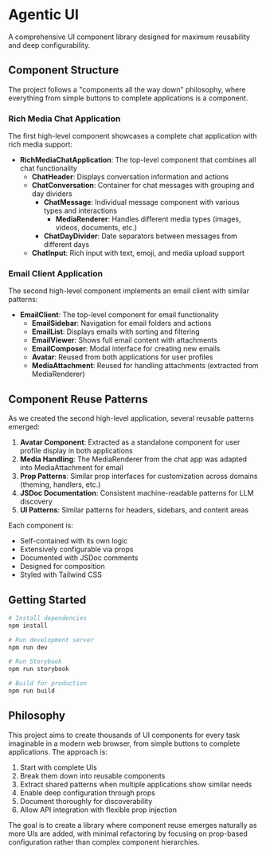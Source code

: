 # Agentic UI

A comprehensive UI component library designed for maximum reusability and deep configurability.

## Component Structure

The project follows a "components all the way down" philosophy, where everything from simple buttons to complete applications is a component.

### Rich Media Chat Application

The first high-level component showcases a complete chat application with rich media support:

- **RichMediaChatApplication**: The top-level component that combines all chat functionality
  - **ChatHeader**: Displays conversation information and actions
  - **ChatConversation**: Container for chat messages with grouping and day dividers
    - **ChatMessage**: Individual message component with various types and interactions
      - **MediaRenderer**: Handles different media types (images, videos, documents, etc.)
    - **ChatDayDivider**: Date separators between messages from different days
  - **ChatInput**: Rich input with text, emoji, and media upload support

### Email Client Application

The second high-level component implements an email client with similar patterns:

- **EmailClient**: The top-level component for email functionality
  - **EmailSidebar**: Navigation for email folders and actions
  - **EmailList**: Displays emails with sorting and filtering
  - **EmailViewer**: Shows full email content with attachments
  - **EmailComposer**: Modal interface for creating new emails
  - **Avatar**: Reused from both applications for user profiles
  - **MediaAttachment**: Reused for handling attachments (extracted from MediaRenderer)

## Component Reuse Patterns

As we created the second high-level application, several reusable patterns emerged:

1. **Avatar Component**: Extracted as a standalone component for user profile display in both applications
2. **Media Handling**: The MediaRenderer from the chat app was adapted into MediaAttachment for email
3. **Prop Patterns**: Similar prop interfaces for customization across domains (theming, handlers, etc.)
4. **JSDoc Documentation**: Consistent machine-readable patterns for LLM discovery
5. **UI Patterns**: Similar patterns for headers, sidebars, and content areas

Each component is:
- Self-contained with its own logic
- Extensively configurable via props
- Documented with JSDoc comments
- Designed for composition
- Styled with Tailwind CSS

## Getting Started

```bash
# Install dependencies
npm install

# Run development server
npm run dev

# Run Storybook
npm run storybook

# Build for production
npm run build
```

## Philosophy

This project aims to create thousands of UI components for every task imaginable in a modern web browser, from simple buttons to complete applications. The approach is:

1. Start with complete UIs
2. Break them down into reusable components
3. Extract shared patterns when multiple applications show similar needs
4. Enable deep configuration through props
5. Document thoroughly for discoverability
6. Allow API integration with flexible prop injection

The goal is to create a library where component reuse emerges naturally as more UIs are added, with minimal refactoring by focusing on prop-based configuration rather than complex component hierarchies.